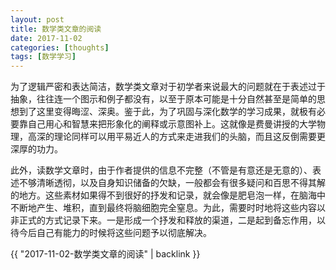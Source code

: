 ```yaml
---
layout: post
title: 数学类文章的阅读
date: 2017-11-02
categories: [thoughts]
tags: [数学学习]
---
```


为了逻辑严密和表达简洁，数学类文章对于初学者来说最大的问题就在于表述过于抽象，往往连一个图示和例子都没有，以至于原本可能是十分自然甚至是简单的思想到了这里变得晦涩、深奥。鉴于此，为了巩固与深化数学的学习成果，就极有必要靠自己用心和智慧来把形象化的阐释或示意图补上。这就像是费曼讲授的大学物理，高深的理论同样可以用平易近人的方式来走进我们的头脑，而且这反倒需要更深厚的功力。

此外，读数学文章时，由于作者提供的信息不完整（不管是有意还是无意的）、表述不够清晰透彻，以及自身知识储备的欠缺，一般都会有很多疑问和百思不得其解的地方。这些素材如果得不到很好的抒发和记录，就会像是肥皂泡一样，在脑海中不断地产生、堆积，直到最终将脑细胞完全窒息。为此，需要时时地将这些内容以非正式的方式记录下来。一是形成一个抒发和释放的渠道，二是起到备忘作用，以待今后自己有能力的时候将这些问题予以彻底解决。

{{ "2017-11-02-数学类文章的阅读" | backlink }}
